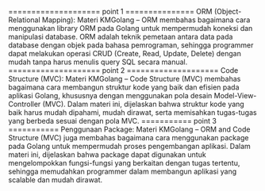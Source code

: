 ==================== point 1 ===============
ORM (Object-Relational Mapping): Materi KMGolang – ORM membahas bagaimana cara menggunakan library ORM pada Golang untuk mempermudah koneksi dan manipulasi database. ORM adalah teknik pemetaan antara data pada database dengan objek pada bahasa pemrograman, sehingga programmer dapat melakukan operasi CRUD (Create, Read, Update, Delete) dengan mudah tanpa harus menulis query SQL secara manual.
==================== point 2 ====================
Code Structure (MVC): Materi KMGolang – Code Structure (MVC) membahas bagaimana cara membangun struktur kode yang baik dan efisien pada aplikasi Golang, khususnya dengan menggunakan pola desain Model-View-Controller (MVC). Dalam materi ini, dijelaskan bahwa struktur kode yang baik harus mudah dipahami, mudah dirawat, serta memisahkan tugas-tugas yang berbeda sesuai dengan pola MVC.
=========== point 3 ===========
Penggunaan Package: Materi KMGolang – ORM and Code Structure (MVC) juga membahas bagaimana cara menggunakan package pada Golang untuk mempermudah proses pengembangan aplikasi. Dalam materi ini, dijelaskan bahwa package dapat digunakan untuk mengelompokkan fungsi-fungsi yang berkaitan dengan tugas tertentu, sehingga memudahkan programmer dalam membangun aplikasi yang scalable dan mudah dirawat.

